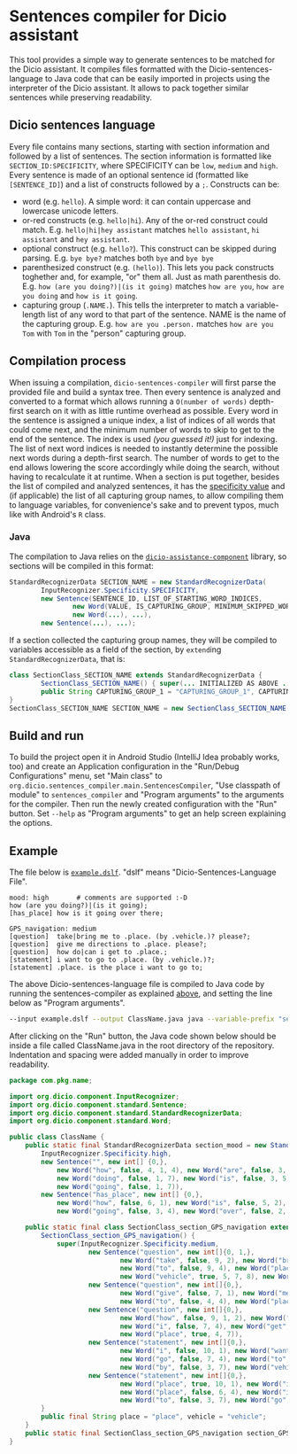 # Sentences compiler for Dicio assistant
This tool provides a simple way to generate sentences to be matched for the Dicio assistant. It compiles files formatted with the Dicio-sentences-language to Java code that can be easily imported in projects using the interpreter of the Dicio assistant. It allows to pack together similar sentences while preserving readability.

## Dicio sentences language
Every file contains many sections, starting with section information and followed by a list of sentences. The section information is formatted like `SECTION_ID:SPECIFICITY`, where SPECIFICITY can be `low`, `medium` and `high`. Every sentence is made of an optional sentence id (formatted like `[SENTENCE_ID]`) and a list of constructs followed by a `;`. Constructs can be:
- word (e.g. `hello`). A simple word: it can contain uppercase and lowercase unicode letters.
- or-red constructs (e.g. `hello|hi`). Any of the or-red construct could match. E.g. `hello|hi|hey assistant` matches `hello assistant`, `hi assistant` and `hey assistant`.
- optional construct (e.g. `hello?`). This construct can be skipped during parsing. E.g. `bye bye?` matches both `bye` and `bye bye`
- parenthesized construct (e.g. `(hello)`). This lets you pack constructs toghether and, for example, "or" them all. Just as math parenthesis do. E.g. `how (are you doing?)|(is it going)` matches `how are you`, `how are you doing` and `how is it going`.
- capturing group (`.NAME.`). This tells the interpreter to match a variable-length list of any word to that part of the sentence. NAME is the name of the capturing group. E.g. `how are you .person.` matches `how are you Tom` with `Tom` in the "person" capturing group.

## Compilation process
When issuing a compilation, `dicio-sentences-compiler` will first parse the provided file and build a syntax tree. Then every sentence is analyzed and converted to a format which allows running a `O(number of words)` depth-first search on it with as little runtime overhead as possible. Every word in the sentence is assigned a unique index, a list of indices of all words that could come next, and the minimum number of words to skip to get to the end of the sentence. The index is used *(you guessed it!)* just for indexing. The list of next word indices is needed to instantly determine the possible next words during a depth-first search. The number of words to get to the end allows lowering the score accordingly while doing the search, without having to recalculate it at runtime. When a section is put together, besides the list of compiled and analyzed sentences, it has the [specificity value](https://github.com/Stypox/dicio-assistance-component/#input-recognizer) and (if applicable) the list of all capturing group names, to allow compiling them to language variables, for convenience's sake and to prevent typos, much like with Android's `R` class.

### Java
The compilation to Java relies on the [`dicio-assistance-component`](https://github.com/Stypox/dicio-assistance-component) library, so sections will be compiled in this format:
```java
StandardRecognizerData SECTION_NAME = new StandardRecognizerData(
        InputRecognizer.Specificity.SPECIFICITY,
        new Sentence(SENTENCE_ID, LIST_OF_STARTING_WORD_INDICES,
                new Word(VALUE, IS_CAPTURING_GROUP, MINIMUM_SKIPPED_WORDS_TO_END, NEXT_WORD_INDEX_1, NEXT_WORD_INDEX_2, ...),
                new Word(...), ...),
        new Sentence(...), ...);
```
If a section collected the capturing group names, they will be compiled to variables accessible as a field of the section, by `extend`ing `StandardRecognizerData`, that is:
```java
class SectionClass_SECTION_NAME extends StandardRecognizerData {
        SectionClass_SECTION_NAME() { super(... INITIALIZED AS ABOVE ...); }
        public String CAPTURING_GROUP_1 = "CAPTURING_GROUP_1", CAPTURING_GROUP_2 = "CAPTURING_GROUP_2", ...;
}
SectionClass_SECTION_NAME SECTION_NAME = new SectionClass_SECTION_NAME();
```

## Build and run
To build the project open it in Android Studio (IntelliJ Idea probably works, too) and create an Application configuration in the "Run/Debug Configurations" menu, set "Main class" to `org.dicio.sentences_compiler.main.SentencesCompiler`, "Use classpath of module" to `sentences_compiler` and "Program arguments" to the arguments for the compiler. Then run the newly created configuration with the "Run" button. Set `--help` as "Program arguments" to get an help screen explaining the options.

## Example
The file below is [`example.dslf`](example.dslf). "dslf" means "Dicio-Sentences-Language File".
```
mood: high       # comments are supported :-D
how (are you doing?)|(is it going);
[has_place] how is it going over there;

GPS_navigation: medium
[question]  take|bring me to .place. (by .vehicle.)? please?;
[question]  give me directions to .place. please?;
[question]  how do|can i get to .place.;
[statement] i want to go to .place. (by .vehicle.)?;
[statement] .place. is the place i want to go to;
```
The above Dicio-sentences-language file is compiled to Java code by running the sentences-compiler as explained [above](#build-and-run), and setting the line below as "Program arguments".
```sh
--input example.dslf --output ClassName.java java --variable-prefix "section_" --package "com.pkg.name" --class "ClassName"
```
After clicking on the "Run" button, the Java code shown below should be inside a file called ClassName.java in the root directory of the repository. Indentation and spacing were added manually in order to improve readability.
```java
package com.pkg.name;

import org.dicio.component.InputRecognizer;
import org.dicio.component.standard.Sentence;
import org.dicio.component.standard.StandardRecognizerData;
import org.dicio.component.standard.Word;

public class ClassName {
    public static final StandardRecognizerData section_mood = new StandardRecognizerData(
        InputRecognizer.Specificity.high,
        new Sentence("", new int[] {0,},
            new Word("how", false, 4, 1, 4), new Word("are", false, 3, 2), new Word("you", false, 2, 3, 7),
            new Word("doing", false, 1, 7), new Word("is", false, 3, 5), new Word("it", false, 2, 6),
            new Word("going", false, 1, 7)),
        new Sentence("has_place", new int[] {0,},
            new Word("how", false, 6, 1), new Word("is", false, 5, 2), new Word("it", false, 4, 3),
            new Word("going", false, 3, 4), new Word("over", false, 2, 5), new Word("there", false, 1, 6)));

    public static final class SectionClass_section_GPS_navigation extends StandardRecognizerData {
        SectionClass_section_GPS_navigation() {
            super(InputRecognizer.Specificity.medium,
                    new Sentence("question", new int[]{0, 1,},
                            new Word("take", false, 9, 2), new Word("bring", false, 11, 2), new Word("me", false, 10, 3),
                            new Word("to", false, 9, 4), new Word("place", true, 8, 5, 7, 8), new Word("by", false, 6, 6),
                            new Word("vehicle", true, 5, 7, 8), new Word("please", false, 4, 8)),
                    new Sentence("question", new int[]{0,},
                            new Word("give", false, 7, 1), new Word("me", false, 6, 2), new Word("directions", false, 5, 3),
                            new Word("to", false, 4, 4), new Word("place", true, 3, 5, 6), new Word("please", false, 1, 6)),
                    new Sentence("question", new int[]{0,},
                            new Word("how", false, 9, 1, 2), new Word("do", false, 6, 3), new Word("can", false, 8, 3),
                            new Word("i", false, 7, 4), new Word("get", false, 6, 5), new Word("to", false, 5, 6),
                            new Word("place", true, 4, 7)),
                    new Sentence("statement", new int[]{0,},
                            new Word("i", false, 10, 1), new Word("want", false, 9, 2), new Word("to", false, 8, 3),
                            new Word("go", false, 7, 4), new Word("to", false, 6, 5), new Word("place", true, 5, 6, 8),
                            new Word("by", false, 3, 7), new Word("vehicle", true, 2, 8)),
                    new Sentence("statement", new int[]{0,},
                            new Word("place", true, 10, 1), new Word("is", false, 8, 2), new Word("the", false, 7, 3),
                            new Word("place", false, 6, 4), new Word("i", false, 5, 5), new Word("want", false, 4, 6),
                            new Word("to", false, 3, 7), new Word("go", false, 2, 8), new Word("to", false, 1, 9)));
        }
        public final String place = "place", vehicle = "vehicle";
    }
    public static final SectionClass_section_GPS_navigation section_GPS_navigation = new SectionClass_section_GPS_navigation();
}
```
